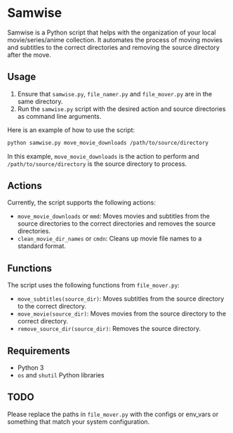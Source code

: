 # Samwise

Samwise is a Python script that helps with the organization of your local movie/series/anime collection. It automates the process of moving movies and subtitles to the correct directories and removing the source directory after the move.

## Usage

1. Ensure that `samwise.py`, `file_namer.py` and `file_mover.py` are in the same directory.
2. Run the `samwise.py` script with the desired action and source directories as command line arguments.

Here is an example of how to use the script:

```bash
python samwise.py move_movie_downloads /path/to/source/directory
```

In this example, `move_movie_downloads` is the action to perform and `/path/to/source/directory` is the source directory to process.

## Actions

Currently, the script supports the following actions:

- `move_movie_downloads` or `mmd`: Moves movies and subtitles from the source directories to the correct directories and removes the source directories.
- `clean_movie_dir_names` or `cmdn`: Cleans up movie file names to a standard format.

## Functions

The script uses the following functions from `file_mover.py`:

- `move_subtitles(source_dir)`: Moves subtitles from the source directory to the correct directory.
- `move_movie(source_dir)`: Moves movies from the source directory to the correct directory.
- `remove_source_dir(source_dir)`: Removes the source directory.

## Requirements

- Python 3 
- `os` and `shutil` Python libraries

## TODO

Please replace the paths in `file_mover.py` with the configs or env_vars or something that match your system configuration.